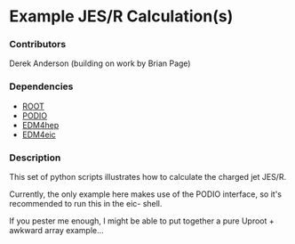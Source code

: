 # Example JES/R Calculation(s)

### Contributors
Derek Anderson (building on work by Brian Page)

### Dependencies
- [ROOT](https://root.cern.ch)
- [PODIO](https://github.com/AIDASoft/podio)
- [EDM4hep](https://github.com/key4hep/EDM4hep)
- [EDM4eic](https://github.com/eic/EDM4eic)

### Description
This set of python scripts illustrates how to calculate
the charged jet JES/R.

Currently, the only example here makes use of the PODIO
interface, so it's recommended to run this in the eic-
shell.

If you pester me enough, I might be able to put together
a pure Uproot + awkward array example...
